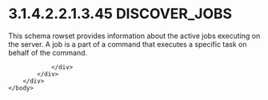 <html dir="LTR" xmlns:mshelp="http://msdn.microsoft.com/mshelp" xmlns:ddue="http://ddue.schemas.microsoft.com/authoring/2003/5" xmlns:xlink="http://www.w3.org/1999/xlink" xmlns:tool="http://www.microsoft.com/tooltip">
    <head>
        <meta http-equiv="Content-Type" content="text/html; CHARSET=utf-8"></meta>
        <meta name="save" content="history"></meta>
        <title>3.1.4.2.2.1.3.45 DISCOVER_JOBS</title>
        <xml>
            <mshelp:toctitle title="3.1.4.2.2.1.3.45 DISCOVER_JOBS"></mshelp:toctitle>
            <mshelp:rltitle title="[MS-SSAS]: DISCOVER_JOBS"></mshelp:rltitle>
            <mshelp:keyword index="A" term="35371355-f3f0-42b8-ab6e-68be13398839"></mshelp:keyword>
            <mshelp:attr name="DCSext.ContentType" value="open specification"></mshelp:attr>
            <mshelp:attr name="AssetID" value="35371355-f3f0-42b8-ab6e-68be13398839"></mshelp:attr>
            <mshelp:attr name="TopicType" value="kbRef"></mshelp:attr>
            <mshelp:attr name="DCSext.Title" value="[MS-SSAS]: DISCOVER_JOBS" />
        </xml>
    </head>
    <body>
        <div id="header">
            <h1 class="heading">3.1.4.2.2.1.3.45 DISCOVER_JOBS</h1>
        </div>
        <div id="mainSection">
            <div id="mainBody">
                <div id="allHistory" class="saveHistory"></div>
                <div id="sectionSection0" class="section" name="collapseableSection">
                    

<p>This schema rowset provides information about the active
jobs executing on the server. A job is a part of a command that executes a
specific task on behalf of the command.</p>


                </div>
            </div>
        </div>
    </body>
</html>